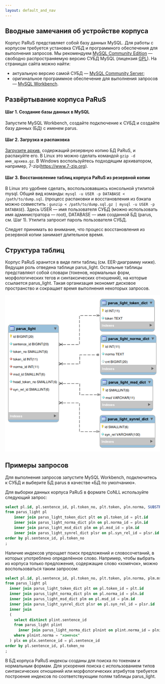 ```yaml
---
layout: default_and_nav
---
```

## Вводные замечания об устройстве корпуса
Корпус PaRuS представляет собой базу данных MySQL. Для работы с корпусом требуется установка СУБД и программного обеспечения для выполнения запросов. Мы рекомендуем [MySQL Community Edition](https://www.mysql.com/products/community) — свободно распространяемую версию СУБД MySQL (лицензия [GPL](https://ru.wikipedia.org/wiki/GNU_General_Public_License)). На страницах сайта можно найти:
- актуальную версию самой СУБД — [MySQL Community Server](https://dev.mysql.com/downloads/mysql);
- оригинальное программное обеспечение для выполнения запросов — [MySQL Workbench](https://dev.mysql.com/downloads/workbench).

## Развёртывание корпуса PaRuS
#### Шаг 1. Создание базы данных в MySQL
Запустите MySQL Workbench, создайте подключение к СУБД и создайте базу данных (БД) с именем parus.

#### Шаг 2. Загрузка и распаковка
[Загрузите архив](./downloads.html), содержащий резервную копию БД PaRuS, и распакуйте его. В Linux это можно сделать командой `gzip -d имя_архива.gz`. В Windows воспользуйтесь подходящим архиватором, например, 7-zip(https://www.7-zip.org).

#### Шаг 3. Восстановление таблиц корпуса PaRuS из резервной копии
В Linux это удобнее сделать, воспользовавшись консольной утилитой mysql. Общий вид команды: `mysql -u USER -p DATABASE < /path/to/dump.sql`. (процесс распаковки и восстановления из бэкапа можно совместить : `gunzip < /path/to/dump.sql.gz | mysql -u USER -p DATABASE`).  Здесь USER — имя пользователя СУБД (можно использовать имя администратора — root), DATABASE — имя созданной БД (parus, см. Шаг 1). Утилита запросит пароль пользователя СУБД.

Следует принимать во внимание, что процесс восстановления из резервной копии занимает длительное время.

## Структура таблиц
Корпус PaRuS хранится в виде пяти таблиц (см. EER-диаграмму ниже). Ведущая роль отведена таблице parus_light. Остальные таблицы представляют собой словари (токенов, нормальных форм, морфологических тегов и синтаксических отношений), на которые ссылается parus_light. Такая организация экономит дисковое пространство и сокращает время выполнения некоторых запросов.

![EER-диаграмма БД parus](./assets/images/parus_db_scheme.png)

## Примеры запросов
Для выполнения запросов запустите MySQL Workbench, подключитесь к СУБД и выберите БД parus в качестве «БД по умолчанию».

Для выборки данных корпуса PaRuS в формате CoNLL используйте следующий запрос:

```sql
select pl.id, pl.sentence_id, pl.token_no, plt.token, pln.norma, SUBSTR(plm.msd,1,1) as pos_1, SUBSTR(plm.msd,1,1) as pos_2, plm.msd, pl.head_token_no, plsr.syn_rel
from parus_light pl
    inner join parus_light_token_dict plt on pl.token_id = plt.id
    inner join parus_light_norma_dict pln on pl.norma_id = pln.id
    inner join parus_light_msd_dict plm on pl.msd_id = plm.id
    inner join parus_light_synrel_dict plsr on pl.syn_rel_id = plsr.id
order by pl.sentence_id, pl.token_no
;
```

Наличие индексов упрощает поиск предложений и словосочетаний, в которых употреблено определённое слово. Например, чтобы выбрать из корпуса только предложения, содержащие слово «хомячок», можно воспользоваться таким запросом:

```sql
select pl.id, pl.sentence_id, pl.token_no, plt.token, pln.norma, plm.msd, pl.head_token_no, plsr.syn_rel
from parus_light pl
  inner join parus_light_token_dict plt on pl.token_id = plt.id
  inner join parus_light_norma_dict pln on pl.norma_id = pln.id
  inner join parus_light_msd_dict plm on pl.msd_id = plm.id
  inner join parus_light_synrel_dict plsr on pl.syn_rel_id = plsr.id
  inner join 
  (
    select distinct plint.sentence_id
    from parus_light plint
      inner join parus_light_norma_dict plnint on plint.norma_id = plnint.id
    where plnint.norma = "хомячок"
  ) plx on plx.sentence_id = pl.sentence_id
order by pl.sentence_id, pl.token_no
;
```

В БД корпуса PaRuS индексы созданы для поиска по токенам и нормальным формам. Для ускорения поиска с использованием типов синтаксических отношений или морфологических атрибутов требуется построение индексов по соответствующим полям таблицы parus_light.
